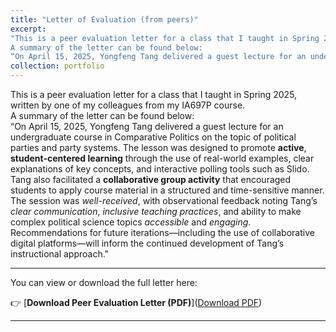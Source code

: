```yaml
---
title: "Letter of Evaluation (from peers)"
excerpt: 
"This is a peer evaluation letter for a class that I taught in Spring 2025, written by one of my colleagues from my IA697P course. 
A summary of the letter can be found below:
“On April 15, 2025, Yongfeng Tang delivered a guest lecture for an undergraduate course in Comparative Politics on the topic of political parties and party systems. The lesson was designed to promote **active**, **student-centered learning** through the use of real-world examples, clear explanations of key concepts, and interactive polling tools such as Slido. Tang also facilitated a **collaborative group activity** that encouraged students to apply course material in a structured and time-sensitive manner. The session was *well-received*, with observational feedback noting Tang’s *clear communication*, *inclusive teaching practices*, and ability to make complex political science topics *accessible* and *engaging*. Recommendations for future iterations—including the use of collaborative digital platforms—will inform the continued development of Tang’s instructional approach." <br> A PDF version of the evaluation letter can be found below the picture.” <br/><img src='/images/peer_evaluation_letter_s.png'><br/> <a href='/assets/pdf/Peer_feedback_letter.pdf' target='_blank'>Download PDF</a>"
collection: portfolio
---
```


This is a peer evaluation letter for a class that I taught in Spring 2025, written by one of my colleagues from my IA697P course. <br> A summary of the letter can be found below:<br> “On April 15, 2025, Yongfeng Tang delivered a guest lecture for an undergraduate course in Comparative Politics on the topic of political parties and party systems. The lesson was designed to promote **active**, **student-centered learning** through the use of real-world examples, clear explanations of key concepts, and interactive polling tools such as Slido. Tang also facilitated a **collaborative group activity** that encouraged students to apply course material in a structured and time-sensitive manner. The session was *well-received*, with observational feedback noting Tang’s *clear communication*, *inclusive teaching practices*, and ability to make complex political science topics *accessible* and *engaging*. Recommendations for future iterations—including the use of collaborative digital platforms—will inform the continued development of Tang’s instructional approach."

----
You can view or download the full letter here:

👉 [**Download Peer Evaluation Letter (PDF)**](<a href='/assets/pdf/Peer_feedback_letter.pdf' target='_blank'>Download PDF</a>)

---





